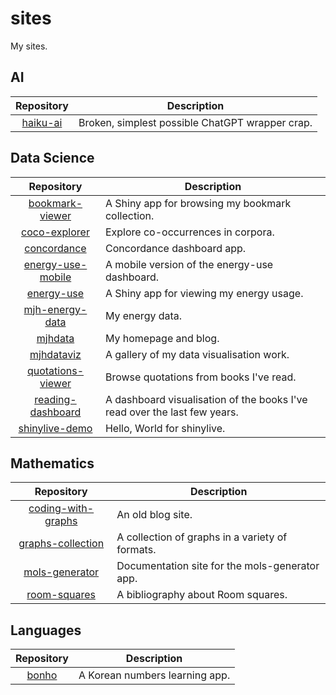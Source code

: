 # sites

My sites.

## AI

| Repository                                           | Description                                              |
| :--------------------------------------------------: | -------------------------------------------------------- |
| [haiku-ai](https://fossil-harvest-mambo.glitch.me/)  | Broken, simplest possible ChatGPT wrapper crap.          |

## Data Science

| Repository                                                              | Description                                                               |
| :---------------------------------------------------------------------: | ------------------------------------------------------------------------- |
| [bookmark-viewer](https://mhenderson.shinyapps.io/bookmark-viewer/)     | A Shiny app for browsing my bookmark collection.                          |
| [coco-explorer](https://mhenderson.shinyapps.io/coco-explorer/)         | Explore co-occurrences in corpora.                                        |
| [concordance](https://mhenderson.shinyapps.io/concordance/)             | Concordance dashboard app.                                                |
| [energy-use-mobile](https://mhenderson.shinyapps.io/energy-use-mobile/) | A mobile version of the energy-use dashboard.                             |
| [energy-use](https://mhenderson.shinyapps.io/energy-use/)               | A Shiny app for viewing my energy usage.                                  |
| [mjh-energy-data](https://mjh-energy-data.netlify.app/)                 | My energy data.                                                           |
| [mjhdata](https://mjhdata.netlify.app/)                                 | My homepage and blog.                                                     |
| [mjhdataviz](https://mjhdataviz.netlify.app/)                           | A gallery of my data visualisation work.                                  |
| [quotations-viewer](https://mhenderson.shinyapps.io/quotations-viewer/) | Browse quotations from books I've read.                                   |
| [reading-dashboard](http://rpubs.com/mhenderson/reading-dashboard)      | A dashboard visualisation of the books I've read over the last few years. |
| [shinylive-demo](https://mhenderson.github.io/shinylive-demo/)          | Hello, World for shinylive.                                               |

## Mathematics

| Repository                                                              | Description                                            |
| :---------------------------------------------------------------------: | ------------------------------------------------------ |
| [coding-with-graphs](https://coding-with-graphs.netlify.app/)           | An old blog site.                                      |
| [graphs-collection](http://mhenderson.github.io/graphs-collection/)     | A collection of graphs in a variety of formats.        |
| [mols-generator](https://mols-generator.netlify.app/)                   | Documentation site for the mols-generator app.         |
| [room-squares](https://room-squares.netlify.app/)                       | A bibliography about Room squares.                     |
 
## Languages

| Repository                                           | Description                                              |
| :--------------------------------------------------: | -------------------------------------------------------- |
| [bonho](https://bonho.netlify.app/)                  | A Korean numbers learning app.                           |

